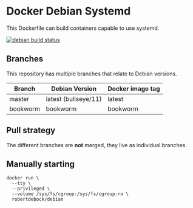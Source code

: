 Docker Debian Systemd
=====================

This Dockerfile can build containers capable to use systemd.

[![debian build status](https://img.shields.io/docker/cloud/build/robertdebock/debian.svg)](https://hub.docker.com/repository/docker/robertdebock/debian)

Branches
--------

This repository has multiple branches that relate to Debian versions.

|Branch  |Debian Version      |Docker image tag|
|--------|--------------------|----------------|
|master  |latest (bullseye/11)|latest          |
|bookworm|bookworm            |bookworm        |

Pull strategy
-------------

The different branches are **not** merged, they live as individual branches.

Manually starting
-----------------

```
docker run \
  --tty \
  --privileged \
  --volume /sys/fs/cgroup:/sys/fs/cgroup:ro \
  robertdebock/debian
```
